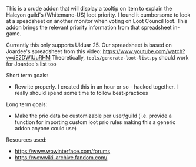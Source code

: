 This is a crude addon that will display a tooltip on item to explain the Halcyon guild's (Whitemane-US) loot priority.
I found it cumbersome to look at a speadsheet on another monitor when voting on Loot Council loot. This addon brings the relevant priority information from that spreadsheet in-game.

Currently this only supports Ulduar 25. Our spreadsheet is based on Joardee's spreadsheet from this video: https://www.youtube.com/watch?v=dE2DWIUuRHM
Theoretically, `tools/generate-loot-list.py` should work for Joardee's list too


Short term goals:
* Rewrite properly. I created this in an hour or so - hacked together. I really should spend some time to follow best-practices

Long term goals:
* Make the prio data be customizable per user/guild (i.e. provide a function for importing custom loot prio rules making this a generic addon anyone could use)


Resources used:
* https://www.wowinterface.com/forums
* https://wowwiki-archive.fandom.com/